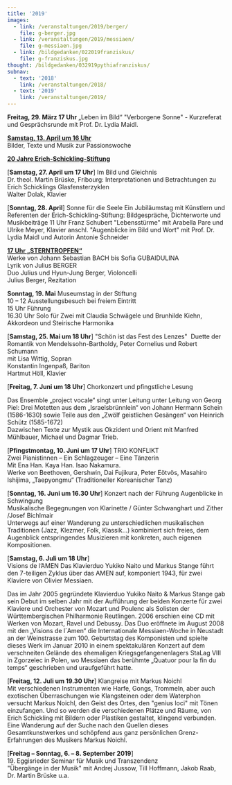 ```yaml
---
title: '2019'
images:
  - link: /veranstaltungen/2019/berger/
    file: g-berger.jpg
  - link: /veranstaltungen/2019/messiaen/
    file: g-messiaen.jpg
  - link: /bildgedanken/022019franziskus/
    file: g-franziskus.jpg  
thought: /bildgedanken/032919pythiafranziskus/
subnav:
  - text: '2018'
    link: /veranstaltungen/2018/
  - text: '2019'
    link: /veranstaltungen/2019/
---
```


**Freitag, 29. März 17 Uhr** „Leben im Bild“ 
"Verborgene Sonne" - Kurzreferat und Gesprächsrunde mit Prof. Dr. Lydia Maidl.   

[**Samstag, 13. April um 16 Uhr**](/veranstaltungen/2019/palmsamstag/)  
Bilder, Texte und Musik zur Passionswoche  

[**20 Jahre Erich-Schickling-Stiftung**](/veranstaltungen/2019/jubilaeum/)

[**Samstag, 27. April um 17 Uhr**] Im Bild und Gleichnis  
Dr. theol. Martin Brüske, Fribourg: 
Interpretationen und Betrachtungen zu Erich Schicklings Glasfensterzyklen  
Walter Dolak, Klavier   

[**Sonntag, 28. April**] Sonne für die Seele
Ein Jubiläumstag mit Künstlern und Referenten der Erich-Schickling-Stiftung:
Bildgespräche, Dichterworte und Musikbeiträge
11 Uhr Franz Schubert "Lebensstürme"
mit Arabella Pare und Ulrike Meyer, Klavier
anschl. "Augenblicke im Bild und Wort" mit Prof. Dr. Lydia Maidl und Autorin Antonie Schneider

[**17 Uhr „STERNTROPFEN“**](/veranstaltungen/2019/berger/)  
Werke von Johann Sebastian BACH bis Sofia GUBAIDULINA  
Lyrik von Julius BERGER  
Duo Julius und Hyun-Jung Berger, Violoncelli  
Julius Berger, Rezitation

**Sonntag, 19. Mai** Museumstag in der Stiftung  
10 – 12 Ausstellungsbesuch bei freiem Eintritt  
15 Uhr Führung  
16.30 Uhr Solo für Zwei
mit Claudia Schwägele und Brunhilde Kiehn, Akkordeon und Steirische Harmonika

[**Samstag, 25. Mai um 18 Uhr**]  "Schön ist das Fest des Lenzes" 
Duette der Romantik von Mendelssohn-Bartholdy, Peter Cornelius und Robert Schumann  
mit Lisa Wittig, Sopran  
Konstantin Ingenpaß, Bariton  
Hartmut Höll, Klavier

[**Freitag, 7. Juni um 18 Uhr**] Chorkonzert und pfingstliche Lesung

Das Ensemble „project vocale“ singt unter Leitung unter Leitung von Georg Piel:
Drei Motetten aus dem „Israelsbrünnlein“ von Johann Hermann Schein (1586-1630) sowie Teile aus den „Zwölf geistlichen Gesängen“ von Heinrich Schütz (1585-1672)  
Dazwischen Texte zur Mystik aus Okzident und Orient mit Manfred Mühlbauer, Michael und Dagmar Trieb.

[**Pfingstmontag, 10. Juni um 17 Uhr**] TRIO KONFLIKT  
Zwei Pianistinnen – Ein Schlagzeuger – Eine Tänzerin  
Mit Ena Han. Kaya Han. Isao Nakamura.	
Werke von Beethoven, Gershwin, Dai Fujikura, Peter Eötvös, Masahiro Ishijima, „Taepyongmu“ (Traditioneller Koreanischer Tanz)

[**Sonntag, 16. Juni um 16.30 Uhr**] Konzert nach der Führung
Augenblicke in Schwingung  
Musikalische Begegnungen von Klarinette / Günter Schwanghart und Zither /Josef Bichlmair  
Unterwegs auf einer Wanderung zu unterschiedlichen musikalischen Traditionen (Jazz, Klezmer, Folk, Klassik...) kombiniert sich freies, dem Augenblick entspringendes Musizieren mit konkreten, auch eigenen Kompositionen. 

[**Samstag, 6. Juli um 18 Uhr**]  
	Visions de l’AMEN 
Das Klavierduo Yukiko Naito und Markus Stange führt den 7-teiligen Zyklus über das AMEN auf, komponiert 1943, für zwei Klaviere von Olivier Messiaen.

Das im Jahr 2005 gegründete Klavierduo Yukiko Naito & Markus Stange gab sein Debut im selben Jahr mit der Aufführung der beiden Konzerte für zwei Klaviere und Orchester von Mozart und Poulenc als Solisten der Württembergischen Philharmonie Reutlingen. 2006 erschien eine CD mit Werken von Mozart, Ravel und Debussy. Das Duo eröffnete im August  2008 mit den „Visions de l´Amen“ die Internationale Messiaen-Woche in Neustadt an der Weinstrasse zum 100. Geburtstag des Komponisten und spielte dieses Werk im Januar 2010 in einem spektakulären Konzert auf dem verschneiten Gelände des ehemaligen Kriegsgefangenenlagers StaLag VIII in Zgorzelec in Polen, wo Messiaen das berühmte „Quatuor pour la fin du temps“ geschrieben und uraufgeführt hatte.

[**Freitag, 12. Juli um 19.30 Uhr**] Klangreise mit Markus Noichl  
Mit verschiedenen Instrumenten wie Harfe, Gongs, Trommeln, aber auch exotischen Überraschungen wie Klangsteinen oder dem Waterphon versucht Markus Noichl, den Geist des Ortes, den "genius loci" mit Tönen einzufangen. Und so werden die verschiedenen Plätze und Räume, von Erich Schickling mit Bildern oder Plastiken gestaltet, klingend verbunden. Eine Wanderung auf der Suche nach den Quellen dieses Gesamtkunstwerkes und schöpfend aus ganz persönlichen Grenz-Erfahrungen des Musikers Markus Noichl.

[**Freitag – Sonntag, 6. – 8. September 2019**]  
19. Eggisrieder Seminar für Musik und Transzendenz  
"Übergänge in der Musik"
mit Andrej Jussow, Till Hoffmann, Jakob Raab, Dr. Martin Brüske u.a.

